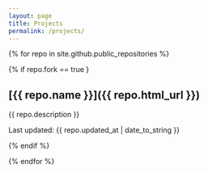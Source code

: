 ```yaml
---
layout: page
title: Projects
permalink: /projects/
---
```



{% for repo in site.github.public_repositories %}

{% if repo.fork == true }

## [{{ repo.name }}]({{ repo.html_url }})

{{ repo.description }}


Last updated: {{ repo.updated_at | date_to_string }}

{% endif %}

{% endfor %}
